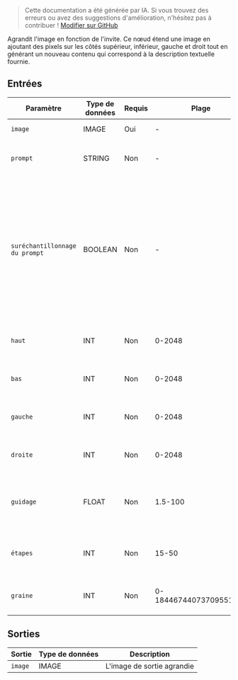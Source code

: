 > Cette documentation a été générée par IA. Si vous trouvez des erreurs ou avez des suggestions d'amélioration, n'hésitez pas à contribuer ! [Modifier sur GitHub](https://github.com/Comfy-Org/embedded-docs/blob/main/comfyui_embedded_docs/docs/FluxProExpandNode/fr.md)

Agrandit l'image en fonction de l'invite. Ce nœud étend une image en ajoutant des pixels sur les côtés supérieur, inférieur, gauche et droit tout en générant un nouveau contenu qui correspond à la description textuelle fournie.

## Entrées

| Paramètre | Type de données | Requis | Plage | Description |
|-----------|-----------|----------|-------|-------------|
| `image` | IMAGE | Oui | - | L'image d'entrée à agrandir |
| `prompt` | STRING | Non | - | Invite pour la génération d'image (par défaut : "") |
| `suréchantillonnage du prompt` | BOOLEAN | Non | - | Indique s'il faut effectuer un suréchantillonnage sur l'invite. Si actif, modifie automatiquement l'invite pour une génération plus créative, mais les résultats sont non déterministes (la même graine ne produira pas exactement le même résultat). (par défaut : False) |
| `haut` | INT | Non | 0-2048 | Nombre de pixels à ajouter en haut de l'image (par défaut : 0) |
| `bas` | INT | Non | 0-2048 | Nombre de pixels à ajouter en bas de l'image (par défaut : 0) |
| `gauche` | INT | Non | 0-2048 | Nombre de pixels à ajouter à gauche de l'image (par défaut : 0) |
| `droite` | INT | Non | 0-2048 | Nombre de pixels à ajouter à droite de l'image (par défaut : 0) |
| `guidage` | FLOAT | Non | 1.5-100 | Intensité de guidage pour le processus de génération d'image (par défaut : 60) |
| `étapes` | INT | Non | 15-50 | Nombre d'étapes pour le processus de génération d'image (par défaut : 50) |
| `graine` | INT | Non | 0-18446744073709551615 | La graine aléatoire utilisée pour créer le bruit. (par défaut : 0) |

## Sorties

| Sortie | Type de données | Description |
|-------------|-----------|-------------|
| `image` | IMAGE | L'image de sortie agrandie |
